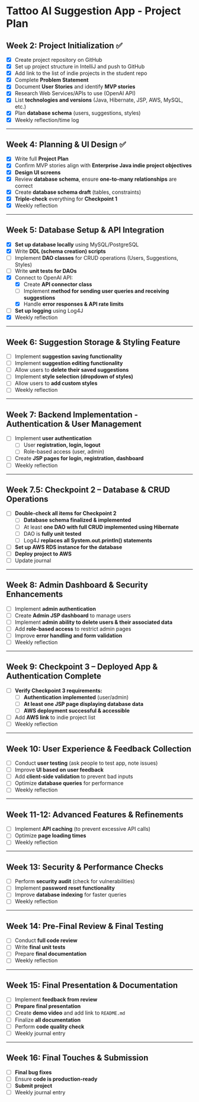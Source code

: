 # Tattoo AI Suggestion App - Project Plan

## Week 2: Project Initialization ✅
- [x] Create project repository on GitHub
- [x] Set up project structure in IntelliJ and push to GitHub
- [x] Add link to the list of indie projects in the student repo
- [x] Complete **Problem Statement**
- [x] Document **User Stories** and identify **MVP stories**
- [x] Research Web Services/APIs to use (OpenAI API)
- [x] List **technologies and versions** (Java, Hibernate, JSP, AWS, MySQL, etc.)
- [x] Plan **database schema** (users, suggestions, styles)
- [x] Weekly reflection/time log

---

## Week 4: Planning & UI Design ✅
- [x] Write full **Project Plan**
- [x] Confirm MVP stories align with **Enterprise Java indie project objectives**
- [x] **Design UI screens**
- [x] Review **database schema**, ensure **one-to-many relationships** are correct
- [x] Create **database schema draft** (tables, constraints)
- [x] **Triple-check** everything for **Checkpoint 1**
- [x] Weekly reflection

---

## Week 5: Database Setup & API Integration
- [X] **Set up database locally** using MySQL/PostgreSQL
- [X] Write **DDL (schema creation) scripts**
- [ ] Implement **DAO classes** for CRUD operations (Users, Suggestions, Styles)
- [ ] Write **unit tests for DAOs**
- [X] Connect to OpenAI API:
    - [X] Create **API connector class**
    - [ ] Implement **method for sending user queries and receiving suggestions**
    - [X] Handle **error responses & API rate limits**
- [ ] **Set up logging** using Log4J
- [X] Weekly reflection

---

## Week 6: Suggestion Storage & Styling Feature
- [ ] Implement **suggestion saving functionality**
- [ ] Implement **suggestion editing functionality**
- [ ] Allow users to **delete their saved suggestions**
- [ ] Implement **style selection (dropdown of styles)**
- [ ] Allow users to **add custom styles**
- [ ] Weekly reflection

---

## Week 7: Backend Implementation - Authentication & User Management
- [ ] Implement **user authentication**
    - [ ] User **registration, login, logout**
    - [ ] Role-based access (user, admin)
- [ ] Create **JSP pages for login, registration, dashboard**
- [ ] Weekly reflection

---

## Week 7.5: Checkpoint 2 – Database & CRUD Operations
- [ ] **Double-check all items for Checkpoint 2**
    - [ ] **Database schema finalized & implemented**
    - [ ] At least **one DAO with full CRUD implemented using Hibernate**
    - [ ] DAO is **fully unit tested**
    - [ ] Log4J **replaces all System.out.println() statements**
- [ ] **Set up AWS RDS instance for the database**
- [ ] **Deploy project to AWS**
- [ ] Update journal

---

## Week 8: Admin Dashboard & Security Enhancements
- [ ] Implement **admin authentication**
- [ ] Create **Admin JSP dashboard** to manage users
- [ ] Implement **admin ability to delete users & their associated data**
- [ ] Add **role-based access** to restrict admin pages
- [ ] Improve **error handling and form validation**
- [ ] Weekly reflection

---

## Week 9: Checkpoint 3 – Deployed App & Authentication Complete
- [ ] **Verify Checkpoint 3 requirements:**
    - [ ] **Authentication implemented** (user/admin)
    - [ ] **At least one JSP page displaying database data**
    - [ ] **AWS deployment successful & accessible**
- [ ] Add **AWS link** to indie project list
- [ ] Weekly reflection

---

## Week 10: User Experience & Feedback Collection
- [ ] Conduct **user testing** (ask people to test app, note issues)
- [ ] Improve **UI based on user feedback**
- [ ] Add **client-side validation** to prevent bad inputs
- [ ] Optimize **database queries** for performance
- [ ] Weekly reflection

---

## Week 11-12: Advanced Features & Refinements
- [ ] Implement **API caching** (to prevent excessive API calls)
- [ ] Optimize **page loading times**
- [ ] Weekly reflection

---

## Week 13: Security & Performance Checks
- [ ] Perform **security audit** (check for vulnerabilities)
- [ ] Implement **password reset functionality**
- [ ] Improve **database indexing** for faster queries
- [ ] Weekly reflection

---

## Week 14: Pre-Final Review & Final Testing
- [ ] Conduct **full code review**
- [ ] Write **final unit tests**
- [ ] Prepare **final documentation**
- [ ] Weekly reflection

---

## Week 15: Final Presentation & Documentation
- [ ] Implement **feedback from review**
- [ ] **Prepare final presentation**
- [ ] Create **demo video** and add link to `README.md`
- [ ] Finalize **all documentation**
- [ ] Perform **code quality check**
- [ ] Weekly journal entry

---

## Week 16: Final Touches & Submission
- [ ] **Final bug fixes**
- [ ] Ensure **code is production-ready**
- [ ] **Submit project**
- [ ] Weekly journal entry  
